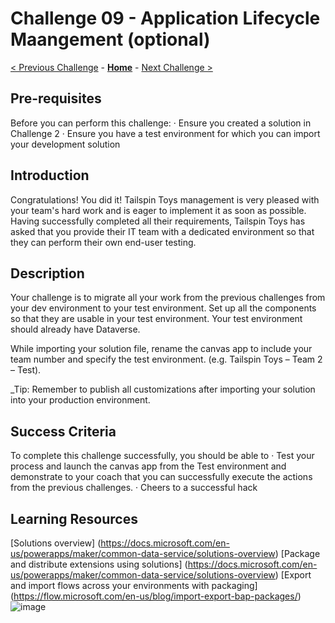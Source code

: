 # Challenge 09 - Application Lifecycle Maangement (optional)

[< Previous Challenge](./Challenge-08.md) - **[Home](../README.md)** - [Next Challenge >](./Challenge-10.md)

## Pre-requisites

Before you can perform this challenge:
	· Ensure you created a solution in Challenge 2
	· Ensure you have a test environment for which you can import your development solution

## Introduction

Congratulations! You did it! Tailspin Toys management is very pleased with your team's hard work and is eager to implement it as soon as possible. Having successfully completed all their requirements, Tailspin Toys has asked that you provide their IT team with a dedicated environment so that they can perform their own end-user testing.

## Description

Your challenge is to migrate all your work from the previous challenges from your dev environment to your test environment. Set up all the components so that they are usable in your test environment. Your test environment should already have Dataverse.

While importing your solution file, rename the canvas app to include your team number and specify the test environment. (e.g. Tailspin Toys – Team 2 – Test).

_Tip: Remember to publish all customizations after importing your solution into your production environment.

## Success Criteria

To complete this challenge successfully, you should be able to
	· Test your process and launch the canvas app from the Test environment and demonstrate to your coach that you can successfully execute the actions from the previous challenges.
	· Cheers to a successful hack


## Learning Resources

[Solutions overview] (https://docs.microsoft.com/en-us/powerapps/maker/common-data-service/solutions-overview)
[Package and distribute extensions using solutions] (https://docs.microsoft.com/en-us/powerapps/maker/common-data-service/solutions-overview)
[Export and import flows across your environments with packaging] (https://flow.microsoft.com/en-us/blog/import-export-bap-packages/)![image](https://user-images.githubusercontent.com/66692710/189578246-cb3df5c7-7d6e-413a-a80b-9fb2ff356872.png)
